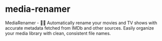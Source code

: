 # media-renamer
MediaRenamer - 📂✨ Automatically rename your movies and TV shows with accurate metadata fetched from IMDb and other sources. Easily organize your media library with clean, consistent file names.

